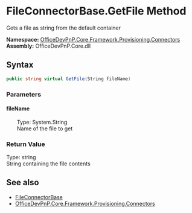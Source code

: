 # FileConnectorBase.GetFile Method  
 Gets a file as string from the default container   

**Namespace:** [OfficeDevPnP.Core.Framework.Provisioning.Connectors](OfficeDevPnP.Core.Framework.Provisioning.Connectors.md)  
**Assembly:** OfficeDevPnP.Core.dll  
## Syntax
```C#
public string virtual GetFile(String fileName)
```
### Parameters
#### fileName  
&emsp;&emsp;Type: System.String  
&emsp;&emsp;Name of the file to get  

  

### Return Value
Type: string  
String containing the file contents  


## See also
- [FileConnectorBase](OfficeDevPnP.Core.Framework.Provisioning.Connectors.FileConnectorBase.md) 
- [OfficeDevPnP.Core.Framework.Provisioning.Connectors](OfficeDevPnP.Core.Framework.Provisioning.Connectors.md) 
